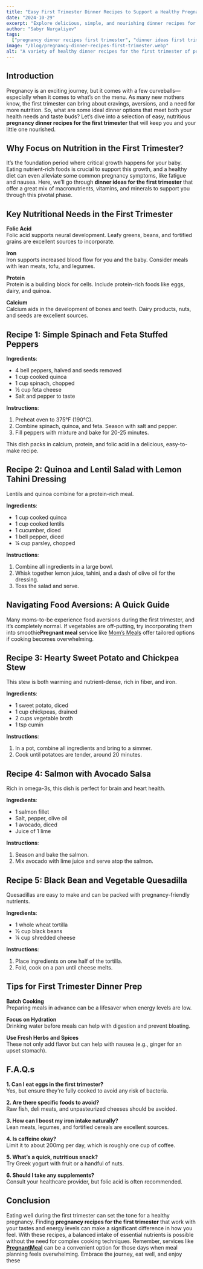 ```yaml
---
title: "Easy First Trimester Dinner Recipes to Support a Healthy Pregnancy"
date: "2024-10-29"
excerpt: "Explore delicious, simple, and nourishing dinner recipes for the first trimester of pregnancy, crafted to support your unique nutritional needs."
author: "Sabyr Nurgaliyev"
tags:
  ["pregnancy dinner recipes first trimester", "dinner ideas first trimester", "pregnancy recipes first trimester"]
image: "/blog/pregnancy-dinner-recipes-first-trimester.webp"
alt: "A variety of healthy dinner recipes for the first trimester of pregnancy"
---
```


## Introduction

Pregnancy is an exciting journey, but it comes with a few curveballs—especially when it comes to what’s on the menu. As many new mothers know, the first trimester can bring about cravings, aversions, and a need for more nutrition. So, what are some ideal dinner options that meet both your health needs and taste buds? Let’s dive into a selection of easy, nutritious **pregnancy dinner recipes for the first trimester** that will keep you and your little one nourished.

## Why Focus on Nutrition in the First Trimester?

It’s the foundation period where critical growth happens for your baby. Eating nutrient-rich foods is crucial to support this growth, and a healthy diet can even alleviate some common pregnancy symptoms, like fatigue and nausea. Here, we’ll go through **dinner ideas for the first trimester** that offer a great mix of macronutrients, vitamins, and minerals to support you through this pivotal phase.

## Key Nutritional Needs in the First Trimester

**Folic Acid**  
   Folic acid supports neural development. Leafy greens, beans, and fortified grains are excellent sources to incorporate.

**Iron**  
   Iron supports increased blood flow for you and the baby. Consider meals with lean meats, tofu, and legumes.

**Protein**  
   Protein is a building block for cells. Include protein-rich foods like eggs, dairy, and quinoa.

**Calcium**  
   Calcium aids in the development of bones and teeth. Dairy products, nuts, and seeds are excellent sources.



## Recipe 1: Simple Spinach and Feta Stuffed Peppers

**Ingredients**:
- 4 bell peppers, halved and seeds removed
- 1 cup cooked quinoa
- 1 cup spinach, chopped
- ½ cup feta cheese
- Salt and pepper to taste

**Instructions**:
1. Preheat oven to 375°F (190°C).
2. Combine spinach, quinoa, and feta. Season with salt and pepper.
3. Fill peppers with mixture and bake for 20-25 minutes.

This dish packs in calcium, protein, and folic acid in a delicious, easy-to-make recipe.



## Recipe 2: Quinoa and Lentil Salad with Lemon Tahini Dressing

Lentils and quinoa combine for a protein-rich meal.

**Ingredients**:
- 1 cup cooked quinoa
- 1 cup cooked lentils
- 1 cucumber, diced
- 1 bell pepper, diced
- ¼ cup parsley, chopped

**Instructions**:
1. Combine all ingredients in a large bowl.
2. Whisk together lemon juice, tahini, and a dash of olive oil for the dressing.
3. Toss the salad and serve.



## Navigating Food Aversions: A Quick Guide

Many moms-to-be experience food aversions during the first trimester, and it’s completely normal. If vegetables are off-putting, try incorporating them into smoothie**Pregnant meal** service like [Mom’s Meals](https://www.momsmeals.com/) offer tailored options if cooking becomes overwhelming.



## Recipe 3: Hearty Sweet Potato and Chickpea Stew

This stew is both warming and nutrient-dense, rich in fiber, and iron.

**Ingredients**:
- 1 sweet potato, diced
- 1 cup chickpeas, drained
- 2 cups vegetable broth
- 1 tsp cumin

**Instructions**:
1. In a pot, combine all ingredients and bring to a simmer.
2. Cook until potatoes are tender, around 20 minutes.



## Recipe 4: Salmon with Avocado Salsa

Rich in omega-3s, this dish is perfect for brain and heart health.

**Ingredients**:
- 1 salmon fillet
- Salt, pepper, olive oil
- 1 avocado, diced
- Juice of 1 lime

**Instructions**:
1. Season and bake the salmon.
2. Mix avocado with lime juice and serve atop the salmon.



## Recipe 5: Black Bean and Vegetable Quesadilla

Quesadillas are easy to make and can be packed with pregnancy-friendly nutrients.

**Ingredients**:
- 1 whole wheat tortilla
- ½ cup black beans
- ¼ cup shredded cheese

**Instructions**:
1. Place ingredients on one half of the tortilla.
2. Fold, cook on a pan until cheese melts.



## Tips for First Trimester Dinner Prep

**Batch Cooking**  
   Preparing meals in advance can be a lifesaver when energy levels are low.

**Focus on Hydration**  
   Drinking water before meals can help with digestion and prevent bloating.

**Use Fresh Herbs and Spices**  
   These not only add flavor but can help with nausea (e.g., ginger for an upset stomach).



## F.A.Q.s

**1. Can I eat eggs in the first trimester?**  
Yes, but ensure they're fully cooked to avoid any risk of bacteria.

**2. Are there specific foods to avoid?**  
Raw fish, deli meats, and unpasteurized cheeses should be avoided.

**3. How can I boost my iron intake naturally?**  
Lean meats, legumes, and fortified cereals are excellent sources.

**4. Is caffeine okay?**  
Limit it to about 200mg per day, which is roughly one cup of coffee.

**5. What’s a quick, nutritious snack?**  
Try Greek yogurt with fruit or a handful of nuts.

**6. Should I take any supplements?**  
Consult your healthcare provider, but folic acid is often recommended.



## Conclusion

Eating well during the first trimester can set the tone for a healthy pregnancy. Finding **pregnancy recipes for the first trimester** that work with your tastes and energy levels can make a significant difference in how you feel. With these recipes, a balanced intake of essential nutrients is possible without the need for complex cooking techniques. Remember, services like **[PregnantMeal](https://pregnantmeal.com)** can be a convenient option for those days when meal planning feels overwhelming. Embrace the journey, eat well, and enjoy these 
